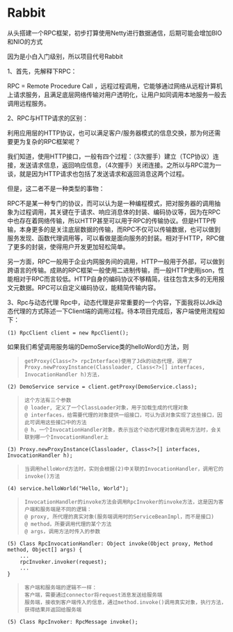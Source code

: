 ﻿# Rabbit

从头搭建一个RPC框架，初步打算使用Netty进行数据通信，后期可能会增加BIO和NIO的方式

因为是小白入门级别，所以项目代号Rabbit

1、首先，先解释下RPC：

RPC = Remote Procedure Call ，远程过程调用，它能够通过网络从远程计算机上请求服务，且满足底层网络传输对用户透明化，让用户如同调用本地服务一般去调用远程服务。

2、RPC与HTTP请求的区别：

利用应用层的HTTP协议，也可以满足客户/服务器模式的信息交换，那为何还需要更为复杂的RPC框架呢？

我们知道，使用HTTP接口，一般有四个过程：（3次握手）建立（TCP协议）连接，发送请求信息，返回响应信息，（4次握手）关闭连接。之所以与RPC混为一谈，就是因为HTTP请求也包括了发送请求和返回消息这两个过程。


但是，这二者不是一种类型的事物：

RPC不是某一种专门的协议，而可以认为是一种编程模式，把对服务器的调用抽象为过程调用，其关键在于请求、响应消息体的封装、编码协议等，因为在RPC中也存在着网络传输，所以HTTP甚至可以用于RPC的传输协议。但是HTTP传输，本身更多的是关注底层数据的传输，而RPC不仅可以传输数据，也可以做到服务发现、函数代理调用等，可以看做是面向服务的封装。相对于HTTP，RPC做了更多的封装，使得用户开发更加轻松简单。

另一方面，RPC一般用于企业内网服务间的调用，HTTP一般用于外部，可以做到跨语言的传输。成熟的RPC框架一般使用二进制传输，而一般HTTP使用json，性能相对于RPC而言较低。HTTP自身的编码协议不够精简，往往包含太多的无用报文元数据。RPC可以自定义编码协议，能精简传输内容。

3、Rpc与动态代理
Rpc中，动态代理是非常重要的一个内容，下面我将以Jdk动态代理的方式陈述一下Client端的调用过程。待本项目完成后，客户端使用流程如下：

    (1) RpcClient client = new RpcClient();

如果我们希望调用服务端的DemoService类的helloWord()方法，则

>     getProxy(Class<?> rpcInterface)使用了Jdk的动态代理，调用了Proxy.newProxyInstance(Classloader, Class<?>[] interfaces, InvocationHandler h)方法，


    (2) DemoService service = client.getProxy(DemoService.class);

>     这个方法有三个参数
>     @ loader, 定义了一个ClassLoader对象，用于加载生成的代理对象
>     @ interfaces，给需要代理的对象提供一组接口，可认为该对象实现了这些接口，因此可调用这些接口中的方法
>     @ h，一个InvocationHandler对象，表示当这个动态代理对象在调用方法时，会关联到哪一个InvocationHandler上

    (3) Proxy.newProxyInstance(Classloader, Class<?>[] interfaces, InvocationHandler h);

>     当调用helloWord方法时，实则会根据(2)中关联的InvocationHandler，调用它的invoke()方法

    (4) service.helloWorld("Hello, World");

>     InvocationHandler的invoke方法会调用RpcInvoker的invoke方法，这是因为客户端和服务端是不同的逻辑：
>     @ proxy, 所代理的真实对象(服务端调用时的ServiceBeanImpl，而不是接口)
>     @ method，所要调用代理的某个方法
>     @ args，调用方法时传入的参数

    (5) Class RpcInvocationHandler: Object invoke(Object proxy, Method method, Object[] args) {
    	...
    	rpcInvoker.invoker(request);
    	...
    }

>     客户端和服务端的逻辑不一样：
>     客户端，需要通过connector将request消息发送给服务端
>     服务端，接收到客户端传入的信息，通过method.invoke()调用真实对象，执行方法，获得结果并返回给服务端

    (5) Class RpcInvoker: RpcMessage invoke();


